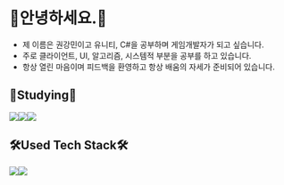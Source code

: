 # 👐안녕하세요.🐻
- 제 이름은 권강민이고 유니티, C#을 공부하며 게임개발자가 되고 싶습니다.
- 주로 클라이언트, UI, 알고리즘, 시스템적 부분을 공부를 하고 있습니다.
- 항상 열린 마음이며 피드백을 환영하고 항상 배움의 자세가 준비되어 있습니다.

## 📝Studying📝
<img src="https://img.shields.io/badge/Cscarp-6A329F?style=flat-square&logo=csharp&logoColor=white"/><img src="https://img.shields.io/badge/C++-C90076?style=flat-square&logo=C++&logoColor=white"/><img src="https://img.shields.io/badge/Unity-000000?style=flat-square&logo=Unity&logoColor=white">

## 🛠️Used Tech Stack🛠️
<img src="https://img.shields.io/badge/MySQL-2986CC?style=flat-square&logo=MySQL&logoColor=white"/><img src="https://img.shields.io/badge/Visual Studio Code-007ACC?style=flat-square&logo=Visual Studio Code&logoColor=white"/>
